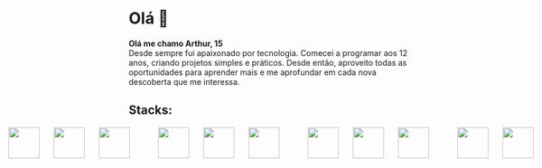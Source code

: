 # Olá 👋

**Olá me chamo Arthur, 15** <br/>
Desde sempre fui apaixonado por tecnologia. Comecei a programar aos 12 anos, criando projetos simples e práticos. Desde então, aproveito todas as oportunidades para aprender mais e me aprofundar em cada nova descoberta que me interessa.

## Stacks:

<div style="display: flex; flex-direction: row; justify-content: center; align-items: center; gap: 25px">
  <img src="https://raw.githubusercontent.com/tomchen/stack-icons/634d5c036a2a7ca0115c94ab2ce86c7e79e01e13/logos/c.svg" width="55" height="55" />
  <img src="https://raw.githubusercontent.com/tomchen/stack-icons/634d5c036a2a7ca0115c94ab2ce86c7e79e01e13/logos/c-plusplus.svg" width="55" height="55" />
  <img src="https://raw.githubusercontent.com/tomchen/stack-icons/634d5c036a2a7ca0115c94ab2ce86c7e79e01e13/logos/c-sharp.svg" width="55" height="55" />
  <br/>
  <img src="https://raw.githubusercontent.com/tomchen/stack-icons/634d5c036a2a7ca0115c94ab2ce86c7e79e01e13/logos/javascript.svg" width="55" height="55" />
  <img src="https://raw.githubusercontent.com/tomchen/stack-icons/634d5c036a2a7ca0115c94ab2ce86c7e79e01e13/logos/typescript-icon.svg" width="55" height="55" />
  <img src="https://raw.githubusercontent.com/tomchen/stack-icons/634d5c036a2a7ca0115c94ab2ce86c7e79e01e13/logos/nodejs-icon.svg" width="55" height="55" />
  <br/>
  <img src="https://raw.githubusercontent.com/tomchen/stack-icons/634d5c036a2a7ca0115c94ab2ce86c7e79e01e13/logos/python.svg" width="55" height="55" />
  <img src="https://raw.githubusercontent.com/tomchen/stack-icons/634d5c036a2a7ca0115c94ab2ce86c7e79e01e13/logos/lua.svg" width="55" height="55" />
  <img src="https://raw.githubusercontent.com/tomchen/stack-icons/634d5c036a2a7ca0115c94ab2ce86c7e79e01e13/logos/mysql.svg" width="55" height="55" />
  <br/>
  <img src="https://raw.githubusercontent.com/tomchen/stack-icons/634d5c036a2a7ca0115c94ab2ce86c7e79e01e13/logos/svelte.svg" width="55" height="55" />
  <img src="https://raw.githubusercontent.com/tomchen/stack-icons/634d5c036a2a7ca0115c94ab2ce86c7e79e01e13/logos/react.svg" width="55" height="55" />
</div>
